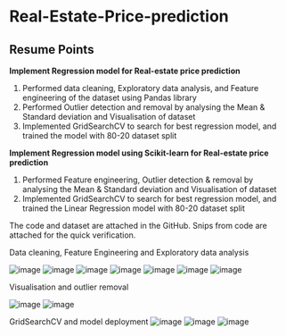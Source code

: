 # Real-Estate-Price-prediction
## Resume Points
**Implement Regression model for Real-estate price prediction**
1. Performed data cleaning, Exploratory data analysis, and Feature engineering of the dataset using Pandas library
2. Performed Outlier detection and removal by analysing the Mean & Standard deviation and Visualisation of dataset
3. Implemented GridSearchCV to search for best regression model, and trained the model with 80-20 dataset split

**Implement Regression model using Scikit-learn for Real-estate price prediction**
1. Performed Feature engineering, Outlier detection & removal by analysing the Mean & Standard deviation and Visualisation of dataset
2. Implemented GridSearchCV to search for best regression model, and trained the Linear Regression model with 80-20 dataset split

The code and dataset are attached in the GitHub. Snips from code are attached for the quick verification.

Data cleaning, Feature Engineering and Exploratory data analysis


![image](https://user-images.githubusercontent.com/71177034/130023240-4abab7f0-daf2-4cbc-927c-ccc3ce7360b4.png)
![image](https://user-images.githubusercontent.com/71177034/130023333-9e81363e-b862-44d7-b788-0989099e69ca.png)
![image](https://user-images.githubusercontent.com/71177034/130023393-529bb0f6-c185-48bd-9559-f5b2c42735f1.png)
![image](https://user-images.githubusercontent.com/71177034/130023508-436d101f-3d9b-4082-b56e-876afb54888f.png)
![image](https://user-images.githubusercontent.com/71177034/130023584-aee18e83-90d4-4a73-84a8-216f6a2a84d2.png)
![image](https://user-images.githubusercontent.com/71177034/130023635-c4fc5ee0-2ffa-4b50-91e0-51bcb7b42650.png)
![image](https://user-images.githubusercontent.com/71177034/130023716-599d0a6f-ba9d-4464-9bd2-15ffe7c0014e.png)

Visualisation and outlier removal

![image](https://user-images.githubusercontent.com/71177034/130023882-aed91a22-0c98-4bd1-9164-9a3e89022f17.png)
![image](https://user-images.githubusercontent.com/71177034/130023925-ac534635-2da6-435f-904f-4ea92aba83c3.png)

GridSearchCV and model deployment
![image](https://user-images.githubusercontent.com/71177034/130024189-eca8ce67-8bc7-4e9a-9d50-3f84e1304664.png)
![image](https://user-images.githubusercontent.com/71177034/130024292-17d19331-ed53-4f53-b0f6-4329109b7f2a.png)
![image](https://user-images.githubusercontent.com/71177034/130024357-55f692fc-b691-4f4e-bb34-3ced46680f57.png)























